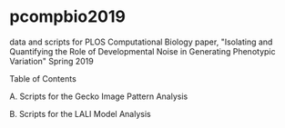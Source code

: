 # pcompbio2019
data and scripts for PLOS Computational Biology paper, "Isolating and Quantifying the Role of Developmental Noise in Generating Phenotypic Variation" Spring 2019

Table of Contents	

A. Scripts for the Gecko Image Pattern Analysis 

B. Scripts for the LALI Model Analysis
